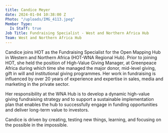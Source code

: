 ```yaml
---
title: Candice Meyer
date: 2024-01-04 10:38:00 Z
Photo: "/uploads/IMG_4113.jpeg"
Member Type:
  Is Staff: true
Job Title: Fundraising Specialist - West and Northern Africa Hub
Team: West and Northern Africa Hub
---
```


Candice joins HOT as the Fundraising Specialist for the Open Mapping Hub in Western and Northern Africa (HOT-WNA Regional Hub).
Prior to joining HOT, she held the position of High-Value Giving Manager, at Greenpeace Africa during which time she managed the major donor, mid-level giving, gift in will and institutional giving programmes. Her work in fundraising is influenced by over 20 years of experience and expertise in sales, media and marketing in the private sector.

Her responsibility at the WNA Hub is to develop a dynamic high-value giving fundraising strategy and to support a sustainable implementation plan that enables the hub to successfully engage in funding opportunities and deliver long-term value to investors.

Candice is driven by creating, testing new things, learning, and focusing on the possible in the impossible.